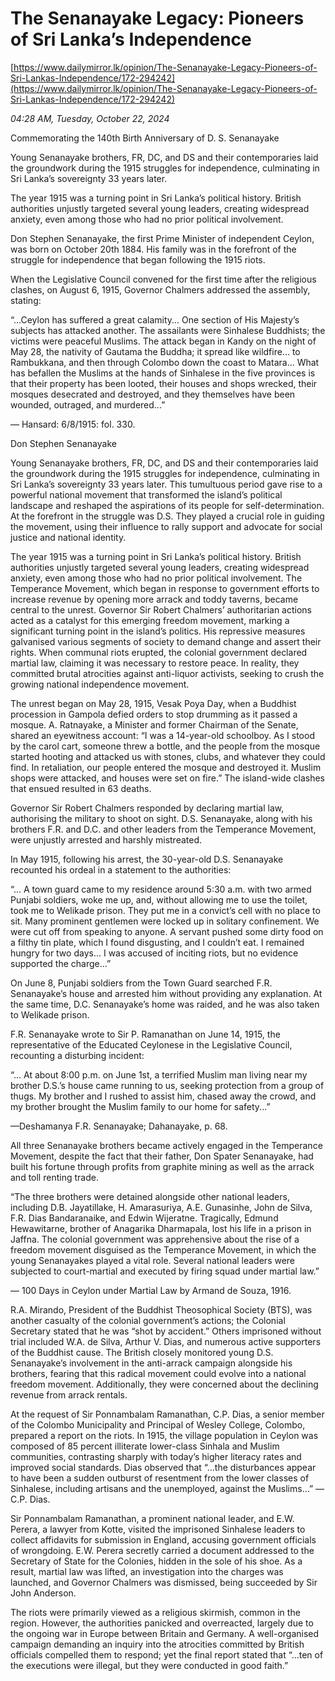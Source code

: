 # The Senanayake Legacy:  Pioneers of  Sri Lanka’s Independence

[https://www.dailymirror.lk/opinion/The-Senanayake-Legacy-Pioneers-of-Sri-Lankas-Independence/172-294242](https://www.dailymirror.lk/opinion/The-Senanayake-Legacy-Pioneers-of-Sri-Lankas-Independence/172-294242)

*04:28 AM, Tuesday, October 22, 2024*

Commemorating the 140th Birth Anniversary of D. S. Senanayake

Young Senanayake brothers, FR, DC, and DS and their contemporaries laid the groundwork during the 1915 struggles for independence, culminating in Sri Lanka’s sovereignty 33 years later.

The year 1915 was a turning point in Sri Lanka’s political history. British authorities unjustly targeted several young leaders, creating widespread anxiety, even among those who had no prior political involvement.

Don Stephen Senanayake, the first Prime Minister of independent Ceylon, was born on October 20th 1884. His family was in the forefront of the struggle for independence that began following the 1915 riots.

When the Legislative Council convened for the first time after the religious clashes, on August 6, 1915, Governor Chalmers addressed the assembly, stating:

“...Ceylon has suffered a great calamity... One section of His Majesty’s subjects has attacked another. The assailants were Sinhalese Buddhists; the victims were peaceful Muslims. The attack began in Kandy on the night of May 28, the nativity of Gautama the Buddha; it spread like wildfire... to Rambukkana, and then through Colombo down the coast to Matara... What has befallen the Muslims at the hands of Sinhalese in the five provinces is that their property has been looted, their houses and shops wrecked, their mosques desecrated and destroyed, and they themselves have been wounded, outraged, and murdered...”

— Hansard: 6/8/1915: fol. 330.

Don Stephen Senanayake

Young Senanayake brothers, FR, DC, and DS and their contemporaries laid the groundwork during the 1915 struggles for independence, culminating in Sri Lanka’s sovereignty 33 years later. This tumultuous period gave rise to a powerful national movement that transformed the island’s political landscape and reshaped the aspirations of its people for self-determination. At the forefront in the struggle was D.S. They played a crucial role in guiding the movement, using their influence to rally support and advocate for social justice and national identity.

The year 1915 was a turning point in Sri Lanka’s political history. British authorities unjustly targeted several young leaders, creating widespread anxiety, even among those who had no prior political involvement. The Temperance Movement, which began in response to government efforts to increase revenue by opening more arrack and toddy taverns, became central to the unrest. Governor Sir Robert Chalmers’ authoritarian actions acted as a catalyst for this emerging freedom movement, marking a significant turning point in the island’s politics. His repressive measures galvanised various segments of society to demand change and assert their rights. When communal riots erupted, the colonial government declared martial law, claiming it was necessary to restore peace. In reality, they committed brutal atrocities against anti-liquor activists, seeking to crush the growing national independence movement.

The unrest began on May 28, 1915, Vesak Poya Day, when a Buddhist procession in Gampola defied orders to stop drumming as it passed a mosque. A. Ratnayake, a Minister and former Chairman of the Senate, shared an eyewitness account: “I was a 14-year-old schoolboy. As I stood by the carol cart, someone threw a bottle, and the people from the mosque started hooting and attacked us with stones, clubs, and whatever they could find. In retaliation, our people entered the mosque and destroyed it. Muslim shops were attacked, and houses were set on fire.” The island-wide clashes that ensued resulted in 63 deaths.

Governor Sir Robert Chalmers responded by declaring martial law, authorising the military to shoot on sight. D.S. Senanayake, along with his brothers F.R. and D.C. and other leaders from the Temperance Movement, were unjustly arrested and harshly mistreated.

In May 1915, following his arrest, the 30-year-old D.S. Senanayake recounted his ordeal in a statement to the authorities:

“... A town guard came to my residence around 5:30 a.m. with two armed Punjabi soldiers, woke me up, and, without allowing me to use the toilet, took me to Welikade prison. They put me in a convict’s cell with no place to sit. Many prominent gentlemen were locked up in solitary confinement. We were cut off from speaking to anyone. A servant pushed some dirty food on a filthy tin plate, which I found disgusting, and I couldn’t eat. I remained hungry for two days... I was accused of inciting riots, but no evidence supported the charge...”

On June 8, Punjabi soldiers from the Town Guard searched F.R. Senanayake’s house and arrested him without providing any explanation. At the same time, D.C. Senanayake’s home was raided, and he was also taken to Welikade prison.

F.R. Senanayake wrote to Sir P. Ramanathan on June 14, 1915, the representative of the Educated Ceylonese in the Legislative Council, recounting a disturbing incident:

“... At about 8:00 p.m. on June 1st, a terrified Muslim man living near my brother D.S.’s house came running to us, seeking protection from a group of thugs. My brother and I rushed to assist him, chased away the crowd, and my brother brought the Muslim family to our home for safety...”

—Deshamanya F.R. Senanayake; Dahanayake, p. 68.

All three Senanayake brothers became actively engaged in the Temperance Movement, despite the fact that their father, Don Spater Senanayake, had built his fortune through profits from graphite mining as well as the arrack and toll renting trade.

“The three brothers were detained alongside other national leaders, including D.B. Jayatillake, H. Amarasuriya, A.E. Gunasinhe, John de Silva, F.R. Dias Bandaranaike, and Edwin Wijeratne. Tragically, Edmund Hewawitarne, brother of Anagarika Dharmapala, lost his life in a prison in Jaffna. The colonial government was apprehensive about the rise of a freedom movement disguised as the Temperance Movement, in which the young Senanayakes played a vital role. Several national leaders were subjected to court-martial and executed by firing squad under martial law.”

— 100 Days in Ceylon under Martial Law by Armand de Souza, 1916.

R.A. Mirando, President of the Buddhist Theosophical Society (BTS), was another casualty of the colonial government’s actions; the Colonial Secretary stated that he was “shot by accident.” Others imprisoned without trial included W.A. de Silva, Arthur V. Dias, and numerous active supporters of the Buddhist cause. The British closely monitored young D.S. Senanayake’s involvement in the anti-arrack campaign alongside his brothers, fearing that this radical movement could evolve into a national freedom movement. Additionally, they were concerned about the declining revenue from arrack rentals.

At the request of Sir Ponnambalam Ramanathan, C.P. Dias, a senior member of the Colombo Municipality and Principal of Wesley College, Colombo, prepared a report on the riots. In 1915, the village population in Ceylon was composed of 85 percent illiterate lower-class Sinhala and Muslim communities, contrasting sharply with today’s higher literacy rates and improved social standards. Dias observed that “…the disturbances appear to have been a sudden outburst of resentment from the lower classes of Sinhalese, including artisans and the unemployed, against the Muslims…” — C.P. Dias.

Sir Ponnambalam Ramanathan, a prominent national leader, and E.W. Perera, a lawyer from Kotte, visited the imprisoned Sinhalese leaders to collect affidavits for submission in England, accusing government officials of wrongdoing. E.W. Perera secretly carried a document addressed to the Secretary of State for the Colonies, hidden in the sole of his shoe. As a result, martial law was lifted, an investigation into the charges was launched, and Governor Chalmers was dismissed, being succeeded by Sir John Anderson.

The riots were primarily viewed as a religious skirmish, common in the region. However, the authorities panicked and overreacted, largely due to the ongoing war in Europe between Britain and Germany. A well-organised campaign demanding an inquiry into the atrocities committed by British officials compelled them to respond; yet the final report stated that “…ten of the executions were illegal, but they were conducted in good faith.”

